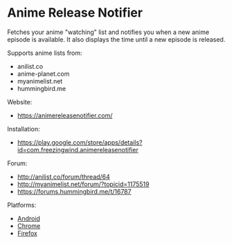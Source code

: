 Anime Release Notifier
======================

Fetches your anime "watching" list and notifies you when a new anime episode is available. It also displays the time until a new episode is released.

Supports anime lists from:
- anilist.co
- anime-planet.com
- myanimelist.net
- hummingbird.me

Website:
- https://animereleasenotifier.com/

Installation:
- https://play.google.com/store/apps/details?id=com.freezingwind.animereleasenotifier

Forum:
- http://anilist.co/forum/thread/64
- http://myanimelist.net/forum/?topicid=1175519
- https://forums.hummingbird.me/t/16787

Platforms:
- [Android](https://github.com/blitzprog/anime-release-notifier-android)
- [Chrome](https://github.com/blitzprog/anime-release-notifier-chrome)
- [Firefox](https://github.com/blitzprog/anime-release-notifier-firefox)